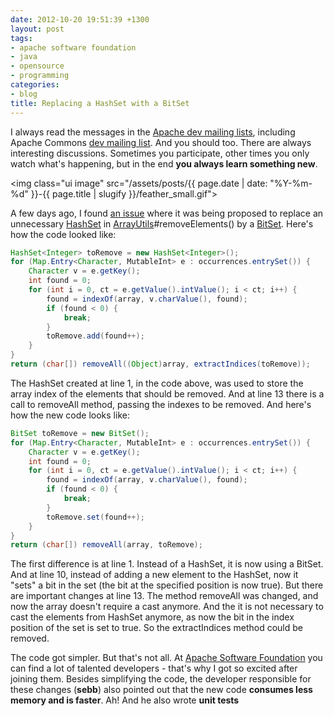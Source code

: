 ```yaml
---
date: 2012-10-20 19:51:39 +1300
layout: post
tags:
- apache software foundation
- java
- opensource
- programming
categories:
- blog
title: Replacing a HashSet with a BitSet
---
```


<p>I always read the messages in the <a href="http://www.apache.org/foundation/mailinglists.html" title="Apache mailing lists">Apache dev mailing lists</a>, including Apache Commons <a href="http://commons.apache.org/mail-lists.html" title="Apache Commons mailing lists">dev mailing list</a>. And you should too. There are always interesting discussions. Sometimes you participate, other times you only watch what's happening, but in the end <strong>you always learn something new</strong>.</p>

<img class="ui image" src="/assets/posts/{{ page.date | date: "%Y-%m-%d" }}-{{ page.title | slugify }}/feather_small.gif">

<p>A few days ago, I found <a href="https://issues.apache.org/jira/browse/LANG-839" title="LANG-839">an issue</a> where it was being proposed to replace an unnecessary <a href="http://docs.oracle.com/javase/6/docs/api/java/util/HashSet.html" title="HashSet">HashSet</a> in <a href="http://commons.apache.org/lang/api-release/org/apache/commons/lang3/ArrayUtils.html" title="ArrayUtils">ArrayUtils</a>#removeElements() by a <a href="http://docs.oracle.com/javase/6/docs/api/java/util/BitSet.html" title="BitSet">BitSet</a>. Here's how the code looked like: </p>

<!--more-->

```java
HashSet<Integer> toRemove = new HashSet<Integer>();
for (Map.Entry<Character, MutableInt> e : occurrences.entrySet()) {
    Character v = e.getKey();
    int found = 0;
    for (int i = 0, ct = e.getValue().intValue(); i < ct; i++) {
        found = indexOf(array, v.charValue(), found);
        if (found < 0) {
            break;
        }
        toRemove.add(found++);
    }
}
return (char[]) removeAll((Object)array, extractIndices(toRemove));
```

<p>The HashSet created at line 1, in the code above, was used to store the array index of the elements that should be removed. And at line 13 there is a call to removeAll method, passing the indexes to be removed. And here's how the new code looks like: </p>

```java
BitSet toRemove = new BitSet();
for (Map.Entry<Character, MutableInt> e : occurrences.entrySet()) {
    Character v = e.getKey();
    int found = 0;
    for (int i = 0, ct = e.getValue().intValue(); i < ct; i++) {
        found = indexOf(array, v.charValue(), found);
        if (found < 0) {
            break;
        }
        toRemove.set(found++);
    }
}
return (char[]) removeAll(array, toRemove);
```

<p>The first difference is at line 1. Instead of a HashSet, it is now using a BitSet. And at line 10, instead of adding a new element to the HashSet, now it "sets" a bit in the set (the bit at the specified position is now true). But there are important changes at line 13. The method removeAll was changed, and now the array doesn't require a cast anymore. And the it is not necessary to cast the elements from HashSet anymore, as now the bit in the index position of the set is set to true. So the extractIndices method could be removed.</p>

<p>The code got simpler. But that's not all. At <a href="http://www.apache.org" title="Apache Software Foundation">Apache Software Foundation</a> you can find a lot of talented developers - that's why I got so excited after joining them. Besides simplifying the code, the developer responsible for these changes (<strong>sebb</strong>) also pointed out that the new code <strong>consumes less memory and is faster</strong>. Ah! And he also wrote <strong>unit tests</strong>
